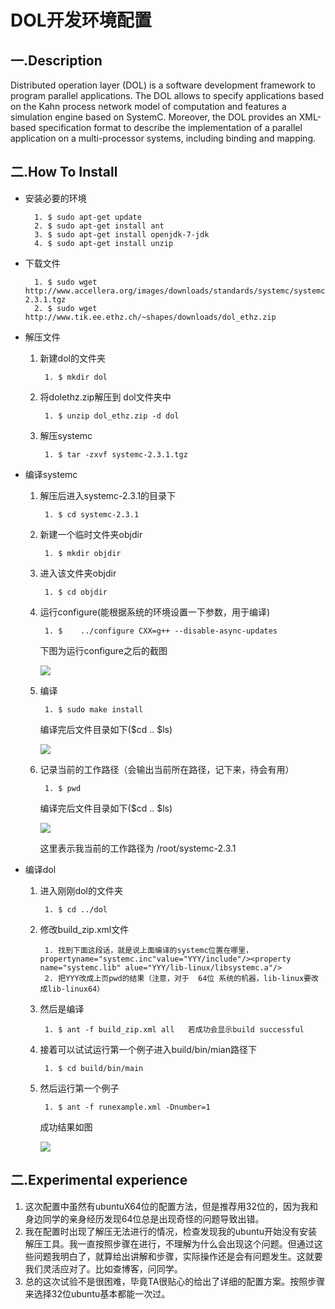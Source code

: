 # DOL开发环境配置 #
## 一.Description ##
Distributed operation layer (DOL) is a software development framework to program parallel applications. The DOL allows to specify applications based on the Kahn process network model of computation and features a simulation engine based on SystemC. Moreover, the DOL provides an XML-based specification format to describe the implementation of a parallel application on a multi-processor systems, including binding and mapping.
## 二.How To Install ##
- 安装必要的环境

		1. $ sudo apt-get update
		2. $ sudo apt-get install ant
		3. $ sudo apt-get install openjdk-7-jdk
		4. $ sudo apt-get install unzip

- 下载文件

		1. $ sudo wget http://www.accellera.org/images/downloads/standards/systemc/systemc-2.3.1.tgz
		2. $ sudo wget http://www.tik.ee.ethz.ch/~shapes/downloads/dol_ethz.zip
- 解压文件
	1. 新建dol的文件夹

			1. $ mkdir dol
	2. 将dolethz.zip解压到 dol文件夹中

			1. $ unzip dol_ethz.zip -d dol
	3. 解压systemc

			1. $ tar -zxvf systemc-2.3.1.tgz
- 编译systemc
	1. 解压后进入systemc-2.3.1的目录下

			1. $ cd systemc-2.3.1
	2. 新建一个临时文件夹objdir

			1. $ mkdir objdir
	3. 进入该文件夹objdir

			1. $ cd objdir
	4. 运行configure(能根据系统的环境设置一下参数，用于编译)


			1. $	../configure CXX=g++ --disable-async-updates

		下图为运行configure之后的截图 

		![](http://p1.bpimg.com/567571/28262e0db67de54a.jpg)
	5. 编译

			1. $ sudo make install

		编译完后文件目录如下($cd .. $ls) 

		![](http://p1.bpimg.com/567571/6e7c75af10274f50.jpg)

	6. 记录当前的工作路径（会输出当前所在路径，记下来，待会有用）

			1. $ pwd
		编译完后文件目录如下($cd .. $ls) 

		![](http://p1.bpimg.com/567571/953cb81b9f26422b.jpg)

		这里表示我当前的工作路径为 /root/systemc-2.3.1
- 编译dol
	1. 进入刚刚dol的文件夹

			1. $ cd ../dol
	2. 修改build_zip.xml文件

			1. 找到下面这段话，就是说上面编译的systemc位置在哪里，propertyname="systemc.inc"value="YYY/include"/><property name="systemc.lib" alue="YYY/lib-linux/libsystemc.a"/>
			2. 把YYY改成上页pwd的结果（注意，对于  64位 系统的机器，lib-linux要改成lib-linux64）
	3. 然后是编译
 
			1. $ ant -f build_zip.xml all	若成功会显示build successful
	4. 接着可以试试运行第一个例子进入build/bin/mian路径下

			1. $ cd build/bin/main

	5. 然后运行第一个例子


			1. $ ant -f runexample.xml -Dnumber=1

		成功结果如图

		![](http://p1.bpimg.com/567571/56e4402c7e18c07f.jpg)
## 二.Experimental experience ##
1. 这次配置中虽然有ubuntuX64位的配置方法，但是推荐用32位的，因为我和身边同学的亲身经历发现64位总是出现奇怪的问题导致出错。
2. 我在配置时出现了解压无法进行的情况，检查发现我的ubuntu开始没有安装解压工具。我一直按照步骤在进行，不理解为什么会出现这个问题。但通过这些问题我明白了，就算给出讲解和步骤，实际操作还是会有问题发生。这就要我们灵活应对了。比如查博客，问同学。
3. 总的这次试验不是很困难，毕竟TA很贴心的给出了详细的配置方案。按照步骤来选择32位ubuntu基本都能一次过。